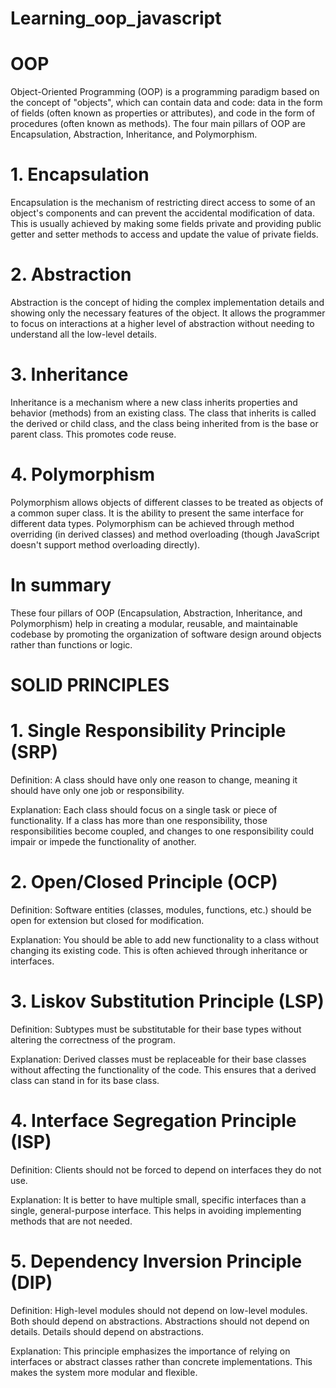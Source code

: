 # Learning_oop_javascript

# OOP

Object-Oriented Programming (OOP) is a programming paradigm based on the concept of "objects", which can contain data and code: data in the form of fields (often known as properties or attributes), and code in the form of procedures (often known as methods). The four main pillars of OOP are Encapsulation, Abstraction, Inheritance, and Polymorphism.

# 1. Encapsulation

Encapsulation is the mechanism of restricting direct access to some of an object's components and can prevent the accidental modification of data. This is usually achieved by making some fields private and providing public getter and setter methods to access and update the value of private fields.

# 2. Abstraction

Abstraction is the concept of hiding the complex implementation details and showing only the necessary features of the object. It allows the programmer to focus on interactions at a higher level of abstraction without needing to understand all the low-level details.

# 3. Inheritance

Inheritance is a mechanism where a new class inherits properties and behavior (methods) from an existing class. The class that inherits is called the derived or child class, and the class being inherited from is the base or parent class. This promotes code reuse.

# 4. Polymorphism

Polymorphism allows objects of different classes to be treated as objects of a common super class. It is the ability to present the same interface for different data types. Polymorphism can be achieved through method overriding (in derived classes) and method overloading (though JavaScript doesn't support method overloading directly).

# In summary 

These four pillars of OOP (Encapsulation, Abstraction, Inheritance, and Polymorphism) help in creating a modular, reusable, and maintainable codebase by promoting the organization of software design around objects rather than functions or logic.

# SOLID PRINCIPLES 


# 1. Single Responsibility Principle (SRP)

Definition: A class should have only one reason to change, meaning it should have only one job or responsibility.

Explanation: Each class should focus on a single task or piece of functionality. If a class has more than one responsibility, those responsibilities become coupled, and changes to one responsibility could impair or impede the functionality of another.

# 2. Open/Closed Principle (OCP)

Definition: Software entities (classes, modules, functions, etc.) should be open for extension but closed for modification.

Explanation: You should be able to add new functionality to a class without changing its existing code. This is often achieved through inheritance or interfaces.

# 3. Liskov Substitution Principle (LSP)

Definition: Subtypes must be substitutable for their base types without altering the correctness of the program.

Explanation: Derived classes must be replaceable for their base classes without affecting the functionality of the code. This ensures that a derived class can stand in for its base class.

# 4. Interface Segregation Principle (ISP)

Definition: Clients should not be forced to depend on interfaces they do not use.

Explanation: It is better to have multiple small, specific interfaces than a single, general-purpose interface. This helps in avoiding implementing methods that are not needed.

# 5. Dependency Inversion Principle (DIP)

Definition: High-level modules should not depend on low-level modules. Both should depend on abstractions. Abstractions should not depend on details. Details should depend on abstractions.

Explanation: This principle emphasizes the importance of relying on interfaces or abstract classes rather than concrete implementations. This makes the system more modular and flexible.